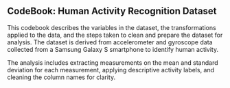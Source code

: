 ## CodeBook: Human Activity Recognition Dataset

This codebook describes the variables in the dataset, the transformations applied to the data, and the steps taken to clean and prepare the dataset for analysis. The dataset is derived from accelerometer and gyroscope data collected from a Samsung Galaxy S smartphone to identify human activity.

The analysis includes extracting measurements on the mean and standard deviation for each measurement, applying descriptive activity labels, and cleaning the column names for clarity.
